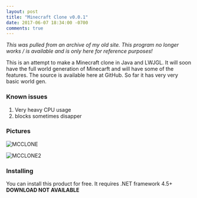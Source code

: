 ```yaml
---
layout: post
title: "Minecraft Clone v0.0.1"
date: 2017-06-07 18:34:00 -0700
comments: true
---
```


*This was pulled from an archive of my old site. This program no longer works / is available and is only here for reference purposes!*

This is an attempt to make a Minecraft clone in Java and LWJGL. It will soon have the full world generation of Minecarft and will have some of the features. The source is available here at GitHub. So far it has very very basic world gen.

### Known issues
1. Very heavy CPU usage
2. blocks sometimes disapper

### Pictures
![MCCLONE](https://www.judgeglass.net/images/yq78h9bk.bmp "MCCLONE IMG1")

![MCCLONE2](https://www.judgeglass.net/images/1vzifcya.bmp "MCCLONE MENU")

### Installing
You can install this product for free. It requires .NET framework 4.5+ <br>
**DOWNLOAD NOT AVAILABLE**

